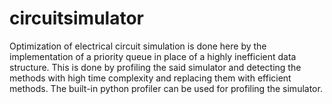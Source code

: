 # circuitsimulator
Optimization of electrical circuit simulation is done here by the implementation of a priority queue in place of a highly inefficient data structure. This is done by profiling the said simulator and detecting the methods with high time complexity and replacing them with efficient methods. The built-in python profiler can be used for profiling the simulator.
